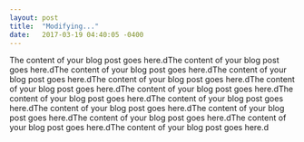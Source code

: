 ```yaml
---
layout: post
title:  "Modifying..."
date:   2017-03-19 04:40:05 -0400
---
```



The content of your blog post goes here.dThe content of your blog post goes here.dThe content of your blog post goes here.dThe content of your blog post goes here.dThe content of your blog post goes here.dThe content of your blog post goes here.dThe content of your blog post goes here.dThe content of your blog post goes here.dThe content of your blog post goes here.dThe content of your blog post goes here.dThe content of your blog post goes here.dThe content of your blog post goes here.dThe content of your blog post goes here.dThe content of your blog post goes here.d
